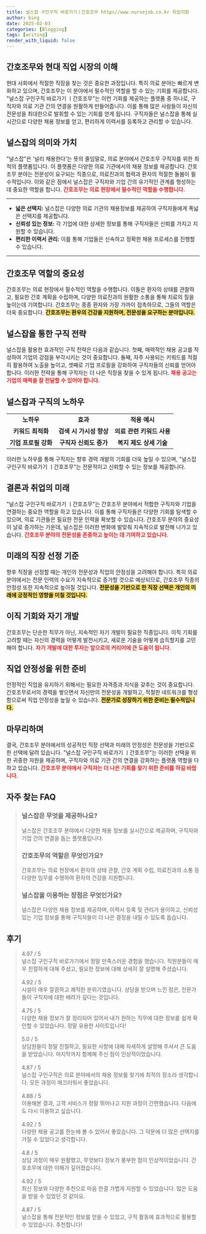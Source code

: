 ```yaml
---
title: 널스잡 구인구직 바로가기ㅣ간호조무 https//www.nursejob.co.kr 취업지원
author: bing
date: 2025-02-03
categories: [Blogging]
tags: [writing]
render_with_liquid: false
---
```



<h2 id="간호조무와 현대 직업 시장의 이해">간호조무와 현대 직업 시장의 이해</h2>

<p>현대 사회에서 적절한 직장을 찾는 것은 중요한 과정입니다. 특히 의료 분야는 빠르게 변화하고 있으며, 간호조무는 이 분야에서 필수적인 역할을 할 수 있는 기회를 제공합니다. "널스잡 구인구직 바로가기 ㅣ간호조무"는 이런 기회를 제공하는 플랫폼 중 하나로, 구직자와 의료 기관 간의 연결을 원활하게 만들어줍니다. 이를 통해 많은 사람들이 자신의 전문성을 최대한으로 발휘할 수 있는 기회를 얻게 됩니다. 구직자들은 널스잡을 통해 실시간으로 다양한 채용 정보를 얻고, 편리하게 이력서를 등록하고 관리할 수 있습니다.</p>

<h2 id="널스잡의 의미와 가치">널스잡의 의미와 가치</h2>

<p>"널스잡"은 '널리 채용한다'는 뜻의 줄임말로, 의료 분야에서 간호조무 구직자를 위한 최적의 플랫폼입니다. 이 플랫폼은 다양한 의료 기관에서의 채용 정보를 제공합니다. 간호조무 분야는 전문성이 요구되는 직종으로, 의료진과의 협력과 환자의 적절한 돌봄이 필수적입니다. 이와 같은 점에서 널스잡은 구직자와 기업 간의 유기적인 관계를 형성하는 데 중요한 역할을 합니다. <b><span style="color: #ee2323;">간호조무는 의료 현장에서 필수적인 역할을 수행합니다.</span></b></p>

<hr />

<ul>
    <li><b>넓은 선택지:</b> 널스잡은 다양한 의료 기관의 채용정보를 제공하여 구직자들에게 폭넓은 선택지를 제공합니다.</li>
    <li><b>신뢰성 있는 정보:</b> 각 기업에 대한 상세한 정보를 통해 구직자들은 신뢰를 가지고 지원할 수 있습니다.</li>
    <li><b>편리한 이력서 관리:</b> 이를 통해 기업들은 신속하고 정확한 채용 프로세스를 진행할 수 있습니다.</li>
</ul>

<hr />

<h2 id="간호조무 역할의 중요성">간호조무 역할의 중요성</h2>

<p>간호조무는 의료 현장에서 필수적인 역할을 수행합니다. 이들은 환자의 상태를 관찰하고, 필요한 간호 계획을 수립하며, 다양한 의료진과의 원활한 소통을 통해 치료의 질을 높이는데 기여합니다. 간호조무는 종종 환자와 가장 가까이 접촉하므로, 그들의 역할은 더욱 중요합니다. <b><span style="background-color: #ffe066;">간호조무는 환우의 건강을 지원하며, 전문성을 요구하는 분야입니다.</span></b></p>

<h2 id="널스잡을 통한 구직 전략">널스잡을 통한 구직 전략</h2>

<p>널스잡을 활용한 효과적인 구직 전략은 다음과 같습니다. 첫째, 매력적인 채용 공고를 작성하여 기업의 강점을 부각시키는 것이 중요합니다. 둘째, 자주 사용되는 키워드를 적절히 활용하여 노출을 높이고, 셋째로 기업 프로필을 강화하여 구직자들의 신뢰를 얻어야 합니다. 이러한 전략을 통해 구직자는 더 나은 직장을 찾을 수 있게 됩니다. <b><span style="color: #ee2323;">채용 공고는 기업의 매력을 잘 전달할 수 있어야 합니다.</span></b></p>

<h2 id="널스잡과 구직의 노하우">널스잡과 구직의 노하우</h2>

<table>
    <tr>
        <td style="text-align: center; height: 17px;"><b>노하우</b></td>
        <td style="text-align: center; height: 17px;"><b>효과</b></td>
        <td style="text-align: center; height: 17px;"><b>적용 예시</b></td>
    </tr>
    <tr>
        <td style="text-align: center; height: 17px;"><b>키워드 최적화</b></td>
        <td style="text-align: center; height: 17px;"><b>검색 시 가시성 향상</b></td>
        <td style="text-align: center; height: 17px;"><b>의료 관련 키워드 사용</b></td>
    </tr>
    <tr>
        <td style="text-align: center; height: 17px;"><b>기업 프로필 강화</b></td>
        <td style="text-align: center; height: 17px;"><b>구직자 신뢰도 증가</b></td>
        <td style="text-align: center; height: 17px;"><b>복지 제도 상세 기술</b></td>
    </tr>
</table>

<p>이러한 노하우를 통해 구직자는 향후 경력 개발의 기회를 더욱 높일 수 있으며, "널스잡 구인구직 바로가기 ㅣ간호조무"는 전문적이고 신뢰할 수 있는 정보를 제공합니다.</p>

<h2 id="결론과 취업의 미래">결론과 취업의 미래</h2>

<p>"널스잡 구인구직 바로가기 ㅣ간호조무"는 간호조무 분야에서 적합한 구직자와 기업을 연결하는 중요한 역할을 하고 있습니다. 이를 통해 구직자들은 다양한 기회를 탐색할 수 있으며, 의료 기관들은 필요한 전문 인력을 확보할 수 있습니다. 간호조무 분야의 중요성이 날로 증가하는 가운데, 널스잡은 이러한 변화에 발맞춰 지속적으로 발전해 나가고 있습니다. <b><span style="color: #ee2323;">간호조무 분야의 전문성을 존중하고 높이는 데 기여하고 있습니다.</span></b></p>

<h2 id="미래의 직장 선정 기준">미래의 직장 선정 기준</h2>

<p>향후 직장을 선정할 때는 개인의 전문성과 직업의 안정성을 고려해야 합니다. 특히 의료 분야에서는 전문 인력의 수요가 지속적으로 증가할 것으로 예상되므로, 간호조무 직종의 안정성 또한 지속적으로 높아질 것입니다. <b><span style="background-color: #ffe066;">전문성을 기반으로 한 직장 선택은 개인의 미래에 긍정적인 영향을 미칠 것입니다.</span></b></p>

<h2 id="이직 기회와 자기 개발">이직 기회와 자기 개발</h2>

<p>간호조무는 단순한 직무가 아닌, 지속적인 자기 개발이 필요한 직종입니다. 이직 기회를 고려할 때는 자신의 경력을 어떻게 발전시키고, 새로운 기술을 어떻게 습득할지를 고민해야 합니다. <b><span style="color: #ee2323;">자기 개발에 대한 투자는 앞으로의 커리어에 큰 도움이 됩니다.</span></b></p>

<h2 id="직업 안정성을 위한 준비">직업 안정성을 위한 준비</h2>

<p>안정적인 직업을 유지하기 위해서는 필요한 자격증과 지식을 갖추는 것이 중요합니다. 간호조무로서의 경력을 쌓으면서 자신만의 전문성을 개발하고, 적절한 네트워크를 형성함으로써 직업 안정성을 높일 수 있습니다. <b><span style="background-color: #ffe066;">전문가로 성장하기 위한 준비는 필수적입니다.</span></b></p>

<h2 id="마무리하며">마무리하며</h2>

<p>결국, 간호조무 분야에서의 성공적인 직장 선택과 미래의 안정성은 전문성을 기반으로 한 선택에 달려 있습니다. "널스잡 구인구직 바로가기 ㅣ간호조무"는 이러한 선택을 위한 귀중한 자원을 제공하며, 구직자와 의료 기관 간의 연결을 강화하는 플랫폼 역할을 다하고 있습니다. <b><span style="color: #ee2323;">간호조무 분야에서 구직자는 더 나은 기회를 찾기 위한 준비를 하길 바랍니다.</span></b></p>


<h2 id='자주_찾는_FAQ'>자주 찾는 FAQ</h2>
<div itemscope="" itemtype="https://schema.org/FAQPage"> 
<blockquote> 
<div itemscope="" itemprop="mainEntity" itemtype="https://schema.org/Question"> 
<h3 itemprop="name">널스잡은 무엇을 제공하나요?</h3> 
<div itemscope="" itemprop="acceptedAnswer" itemtype="https://schema.org/Answer"> 
<span itemprop="text"> 
<p>널스잡은 간호조무 분야에서 다양한 채용 정보를 실시간으로 제공하며, 구직자와 기업 간의 연결을 돕는 플랫폼입니다.</p> 
</span> 
</div> 
</div> 
<div itemscope="" itemprop="mainEntity" itemtype="https://schema.org/Question"> 
<h3 itemprop="name">간호조무의 역할은 무엇인가요?</h3> 
<div itemscope="" itemprop="acceptedAnswer" itemtype="https://schema.org/Answer"> 
<span itemprop="text"> 
<p>간호조무는 의료 현장에서 환자의 상태 관찰, 간호 계획 수립, 의료진과의 소통 등 다양한 임무를 수행하여 환자의 건강을 지원합니다.</p> 
</span> 
</div> 
</div> 
<div itemscope="" itemprop="mainEntity" itemtype="https://schema.org/Question"> 
<h3 itemprop="name">널스잡을 이용하는 장점은 무엇인가요?</h3> 
<div itemscope="" itemprop="acceptedAnswer" itemtype="https://schema.org/Answer"> 
<span itemprop="text"> 
<p>널스잡은 다양한 채용 정보를 제공하며, 이력서 등록 및 관리가 용이하고, 신뢰성 있는 기업 정보를 통해 구직자들이 더 나은 결정을 내릴 수 있도록 돕습니다.</p> 
</span> 
</div> 
</div> 
</blockquote> 
</div>
<h2 id='후기'>후기</h2>
<div itemscope itemtype="https://schema.org/Product">
  <blockquote>
  <div itemprop="review" itemscope itemtype="https://schema.org/Review">
      <div itemprop="reviewRating" itemscope itemtype="https://schema.org/Rating"> <span itemprop="ratingValue">4.97</span> / <span itemprop="bestRating">5</span> </div>
      <span itemprop="reviewBody">널스잡 구인구직 바로가기에서 정말 만족스러운 경험을 했습니다. 직원분들이 매우 친절하게 대해 주셨고, 필요한 정보에 대해 상세히 잘 설명해 주셨습니다.</span>
  </div>
  <br>
  <div itemprop="review" itemscope itemtype="https://schema.org/Review">
      <div itemprop="reviewRating" itemscope itemtype="https://schema.org/Rating"> <span itemprop="ratingValue">4.92</span> / <span itemprop="bestRating">5</span> </div>
      <span itemprop="reviewBody">시설이 매우 깔끔하고 쾌적한 분위기였습니다. 상담을 받으며 느낀 점은, 전문가들이 구직자에 대한 배려가 깊다는 것입니다.</span>
  </div>
  <br>
  <div itemprop="review" itemscope itemtype="https://schema.org/Review">
      <div itemprop="reviewRating" itemscope itemtype="https://schema.org/Rating"> <span itemprop="ratingValue">4.75</span> / <span itemprop="bestRating">5</span> </div>
      <span itemprop="reviewBody">다양한 채용 정보가 잘 정리되어 있어서 내가 원하는 직무에 대한 정보를 쉽게 확인할 수 있었습니다. 정말 유용한 사이트입니다!</span>
  </div>
  <br>
  <div itemprop="review" itemscope itemtype="https://schema.org/Review">
      <div itemprop="reviewRating" itemscope itemtype="https://schema.org/Rating"> <span itemprop="ratingValue">5.0</span> / <span itemprop="bestRating">5</span> </div>
      <span itemprop="reviewBody">상담원들이 정말 친절하고, 필요한 사항에 대해 자세하게 설명해 주셔서 큰 도움을 받았습니다. 마지막까지 함께해 주신 점이 인상적이었습니다.</span>
  </div>
  <br>
  <div itemprop="review" itemscope itemtype="https://schema.org/Review">
      <div itemprop="reviewRating" itemscope itemtype="https://schema.org/Rating"> <span itemprop="ratingValue">4.87</span> / <span itemprop="bestRating">5</span> </div>
      <span itemprop="reviewBody">널스잡 구인구직은 의료 분야에서의 채용 정보를 찾기에 최적의 장소라 생각합니다. 모든 과정이 매끄러워서 좋았습니다.</span>
  </div>
  <br>
  <div itemprop="review" itemscope itemtype="https://schema.org/Review">
      <div itemprop="reviewRating" itemscope itemtype="https://schema.org/Rating"> <span itemprop="ratingValue">4.88</span> / <span itemprop="bestRating">5</span> </div>
      <span itemprop="reviewBody">이용해본 결과, 고객 서비스가 정말 뛰어나고 지원 과정이 간편했습니다. 다음에도 다시 이용하고 싶습니다.</span>
  </div>
  <br>
  <div itemprop="review" itemscope itemtype="https://schema.org/Review">
      <div itemprop="reviewRating" itemscope itemtype="https://schema.org/Rating"> <span itemprop="ratingValue">4.92</span> / <span itemprop="bestRating">5</span> </div>
      <span itemprop="reviewBody">다양한 채용 공고를 한눈에 볼 수 있어서 좋았습니다. 그 덕분에 더 많은 선택지를 가질 수 있었다고 생각합니다.</span>
  </div>
  <br>
  <div itemprop="review" itemscope itemtype="https://schema.org/Review">
      <div itemprop="reviewRating" itemscope itemtype="https://schema.org/Rating"> <span itemprop="ratingValue">4.8</span> / <span itemprop="bestRating">5</span> </div>
      <span itemprop="reviewBody">상담 과정이 매우 원활했고, 무엇보다 정보가 풍부한 점이 인상적이었습니다. 간호조무에 대한 이해가 깊어졌습니다.</span>
  </div>
  <br>
  <div itemprop="review" itemscope itemtype="https://schema.org/Review">
      <div itemprop="reviewRating" itemscope itemtype="https://schema.org/Rating"> <span itemprop="ratingValue">4.92</span> / <span itemprop="bestRating">5</span> </div>
      <span itemprop="reviewBody">최신 정보와 다양한 추천으로 마음 한결 가볍게 지원할 수 있었습니다. 많은 도움을 받을 수 있었던 것 같아요.</span>
  </div>
  <br>
  <div itemprop="review" itemscope itemtype="https://schema.org/Review">
      <div itemprop="reviewRating" itemscope itemtype="https://schema.org/Rating"> <span itemprop="ratingValue">4.87</span> / <span itemprop="bestRating">5</span> </div>
      <span itemprop="reviewBody">널스잡을 통해 전문적인 정보를 얻을 수 있었고, 구직 활동에 효과적으로 활용할 수 있었습니다. 추천합니다!</span>
  </div>
  </blockquote>
</div>
